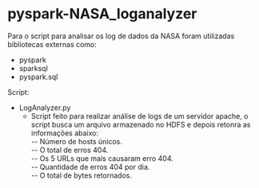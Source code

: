 # pyspark-NASA_loganalyzer

Para o script para analisar os log de dados da NASA foram utilizadas bibliotecas externas como:
   - pyspark
   - sparksql
   - pyspark.sql

Script:
   - LogAnalyzer.py
      - Script feito para realizar análise de logs de um servidor apache, o script busca um arquivo armazenado no HDFS e depois retonra as informações abaixo: <br /> 
         -- Número de hosts únicos. <br /> -- O total de erros 404. <br /> -- Os 5 URLs que mais causaram erro 404. <br /> -- Quantidade de erros 404 por dia. <br /> -- O total de bytes retornados.
